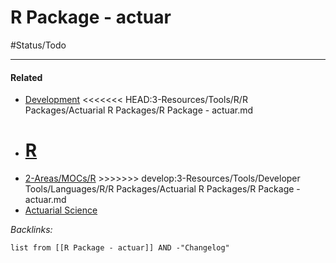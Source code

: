# R Package - actuar

\#Status/Todo 

---

#### Related

* [Development](../../../../../../../2-Areas/MOCs/Development.md)
  \<\<\<\<\<\<\< HEAD:3-Resources/Tools/R/R Packages/Actuarial R Packages/R Package - actuar.md
* [R](../../../../../../../2-Areas/MOCs/R.md)
  =======
* [2-Areas/MOCs/R](../../../../../../../2-Areas/MOCs/R.md)
  \>>>>>>> develop:3-Resources/Tools/Developer Tools/Languages/R/R Packages/Actuarial R Packages/R Package - actuar.md
* [Actuarial Science](../../../../../../../2-Areas/MOCs/Actuarial%20Science.md)

*Backlinks:*

````dataview
list from [[R Package - actuar]] AND -"Changelog"
````
